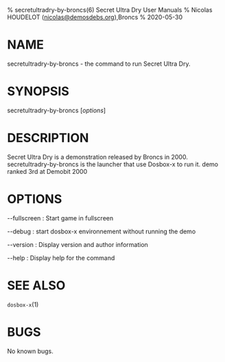 % secretultradry-by-broncs(6) Secret Ultra Dry User Manuals
% Nicolas HOUDELOT (nicolas@demosdebs.org),Broncs
% 2020-05-30

# NAME
secretultradry-by-broncs - the command to run Secret Ultra Dry.

# SYNOPSIS
secretultradry-by-broncs [*options*]

# DESCRIPTION
Secret Ultra Dry is a demonstration released by Broncs in 2000.
secretultradry-by-broncs is the launcher that use Dosbox-x to run it.
demo ranked 3rd at Demobit 2000

# OPTIONS
\--fullscreen
:   Start game in fullscreen

\--debug
:   start dosbox-x environnement without running the demo

\--version
:   Display version and author information

\--help
:   Display help for the command

# SEE ALSO
`dosbox-x`(1)

# BUGS
No known bugs.
